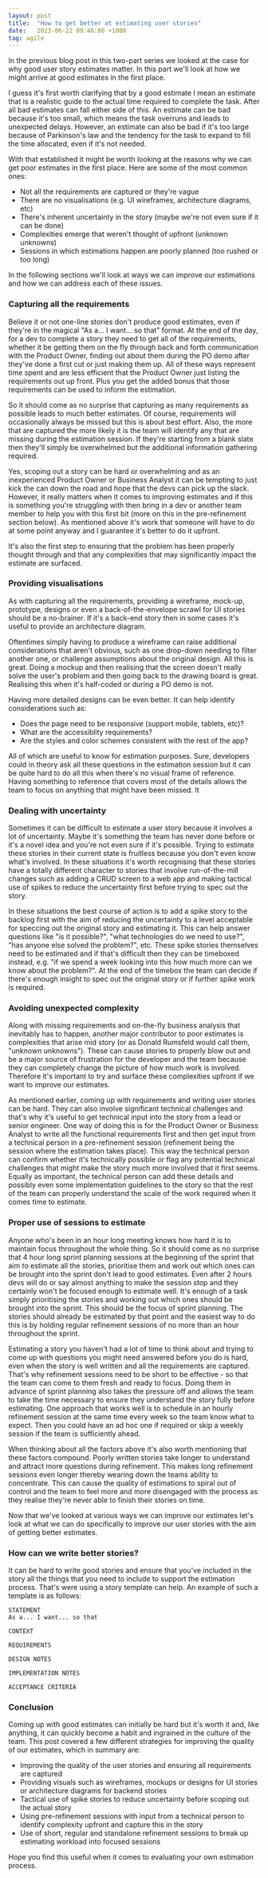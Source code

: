 ```yaml
---
layout: post
title:  "How to get better at estimating user stories"
date:   2023-06-22 09:46:00 +1000
tag: agile
---
```

In the previous blog post in this two-part series we looked at the case for why good user story estimates matter. In this part we'll look at how we might arrive at good estimates in the first place.

I guess it's first worth clarifying that by a good estimate I mean an estimate that is a realistic guide to the actual time required to complete the task. After all bad estimates can fall either side of this. An estimate can be bad because it's too small, which means the task overruns and leads to unexpected delays. However, an estimate can also be bad if it's too large because of Parkinson's law and the tendency for the task to expand to fill the time allocated, even if it's not needed.

With that established it might be worth looking at the reasons why we can get poor estimates in the first place. Here are some of the most common ones:

- Not all the requirements are captured or they're vague
- There are no visualisations (e.g. UI wireframes, architecture diagrams, etc)
- There's inherent uncertainty in the story (maybe we're not even sure if it can be done)
- Complexities emerge that weren't thought of upfront (unknown unknowns)
- Sessions in which estimations happen are poorly planned (too rushed or too long)

In the following sections we'll look at ways we can improve our estimations and how we can address each of these issues.

### Capturing all the requirements

Believe it or not one-line stories don't produce good estimates, even if they're in the magical "As a... I want... so that" format. At the end of the day, for a dev to complete a story they need to get all of the requirements, whether it be getting them on the fly through back and forth communication with the Product Owner, finding out about them during the PO demo after they've done a first cut or just making them up. All of these ways represent time spent and are less efficient that the Product Owner just listing the requirements out up front. Plus you get the added bonus that those requirements can be used to inform the estimation.

So it should come as no surprise that capturing as many requirements as possible leads to much better estimates. Of course, requirements will occasionally always be missed but this is about best effort. Also, the more that are captured the more likely it is the team will identify any that are missing during the estimation session. If they're starting from a blank slate then they'll simply be overwhelmed but the additional information gathering required.

Yes, scoping out a story can be hard or overwhelming and as an inexperienced Product Owner or Business Analyst it can be tempting to just kick the can down the road and hope that the devs can pick up the slack. However, it really matters when it comes to improving estimates and if this is something you're struggling with then bring in a dev or another team member to help you with this first bit (more on this in the pre-refinement section below). As mentioned above it's work that someone will have to do at some point anyway and I guarantee it's better to do it upfront.

It's also the first step to ensuring that the problem has been properly thought through and that any complexities that may significantly impact the estimate are surfaced.

### Providing visualisations

As with capturing all the requirements, providing a wireframe, mock-up, prototype, designs or even a back-of-the-envelope scrawl for UI stories should be a no-brainer. If it's a back-end story then in some cases it's useful to provide an architecture diagram.

Oftentimes simply having to produce a wireframe can raise additional considerations that aren't obvious, such as one drop-down needing to filter another one, or challenge assumptions about the original design. All this is great. Doing a mockup and then realising that the screen doesn't really solve the user's problem and then going back to the drawing board is great. Realising this when it's half-coded or during a PO demo is not.

Having more detailed designs can be even better. It can help identify considerations such as:
- Does the page need to be responsive (support mobile, tablets, etc)?
- What are the accessiblity requirements?
- Are the styles and color schemes consistent with the rest of the app?

All of which are useful to know for estimation purposes. Sure, developers could in theory ask all these questions in the estimation session but it can be quite hard to do all this when there's no visual frame of reference. Having something to reference that covers most of the details allows the team to focus on anything that might have been missed. It 

### Dealing with uncertainty

Sometimes it can be difficult to estimate a user story because it involves a lot of uncertainty. Maybe it's something the team has never done before or it's a novel idea and you're not even sure if it's possible. Trying to estimate these stories in their current state is fruitless because you don't even know what's involved. In these situations it's worth recognising that these stories have a totally different character to stories that involve run-of-the-mill changes such as adding a CRUD screen to a web app and making tactical use of spikes to reduce the uncertainty first before trying to spec out the story.

In these situations the best course of action is to add a spike story to the backlog first with the aim of reducing the uncertainty to a level acceptable for speccing out the original story and estimating it. This can help answer questions like "is it possible?", "what technologies do we need to use?", "has anyone else solved the problem?", etc. These spike stories themselves need to be estimated and if that's difficult then they can be timeboxed instead, e.g. "if we spend a week looking into this how much more can we know about the problem?". At the end of the timebox the team can decide if there's enough insight to spec out the original story or if further spike work is required.

### Avoiding unexpected complexity

Along with missing requirements and on-the-fly business analysis that inevitably has to happen, another major contributor to poor estimates is complexities that arise mid story (or as Donald Rumsfeld would call them, "unknown unknowns"). These can cause stories to properly blow out and be a major source of frustration for the developer and the team because they can completely change the picture of how much work is involved. Therefore it's important to try and surface these complexities upfront if we want to improve our estimates.

As mentioned earlier, coming up with requirements and writing user stories can be hard. They can also involve significant technical challenges and that's why it's useful to get technical input into the story from a lead or senior engineer. One way of doing this is for the Product Owner or Business Analyst to write all the functional requirements first and then get input from a technical person in a pre-refinement session (refinement being the session where the estimation takes place). This way the technical person can confirm whether it's technically possible or flag any potential technical challenges that might make the story much more involved that it first seems. Equally as important, the technical person can add these details and possibly even some implementation guidelines to the story so that the rest of the team can properly understand the scale of the work required when it comes time to estimate.

### Proper use of sessions to estimate

Anyone who's been in an hour long meeting knows how hard it is to maintain focus throughout the whole thing. So it should come as no surprise that 4 hour long sprint planning sessions at the beginning of the sprint that aim to estimate all the stories, prioritise them and work out which ones can be brought into the sprint don't lead to good estimates. Even after 2 hours devs will do or say almost anything to make the session stop and they certainly won't be focused enough to estimate well. It's enough of a task simply prioritising the stories and working out which ones should be brought into the sprint. This should be the focus of sprint planning. The stories should already be estimated by that point and the easiest way to do this is by holding regular refinement sessions of no more than an hour throughout the sprint.

Estimating a story you haven't had a lot of time to think about and trying to come up with questions you might need answered before you do is hard, even when the story is well written and all the requirements are captured. That's why refinement sessions need to be short to be effective - so that the team can come to them fresh and ready to focus. Doing them in advance of sprint planning also takes the pressure off and allows the team to take the time necessary to ensure they understand the story fully before estimating. One approach that works well is to schedule in an hourly refinement session at the same time every week so the team know what to expect. Then you could have an ad hoc one if required or skip a weekly session if the team is sufficiently ahead.

When thinking about all the factors above it's also worth mentioning that these factors compound. Poorly written stories take longer to understand and attract more questions during refinement. This makes long refinement sessions even longer thereby wearing down the teams ability to concentrate. This can cause the quality of estimations to spiral out of control and the team to feel more and more disengaged with the process as they realise they're never able to finish their stories on time.

Now that we've looked at various ways we can improve our estimates let's look at what we can do specifically to improve our user stories with the aim of getting better estimates.

### How can we write better stories?

It can be hard to write good stories and ensure that you've included in the story all the things that you need to include to support the estimation process. That's were using a story template can help. An example of such a template is as follows:

```
STATEMENT
As a... I want... so that

CONTEXT

REQUIREMENTS

DESIGN NOTES

IMPLEMENTATION NOTES

ACCEPTANCE CRITERIA
```

### Conclusion

Coming up with good estimates can initially be hard but it's worth it and, like anything, it can quickly become a habit and ingrained in the culture of the team. This post covered a few different strategies for improving the quality of our estimates, which in summary are:
- Improving the quality of the user stories and ensuring all requirements are captured
- Providing visuals such as wireframes, mockups or designs for UI stories or architecture diagrams for backend stories
- Tactical use of spike stories to reduce uncertainty before scoping out the actual story
- Using pre-refinement sessions with input from a technical person to identify complexity upfront and capture this in the story
- Use of short, regular and standalone refinement sessions to break up estimating workload into focused sessions

Hope you find this useful when it comes to evaluating your own estimation process.
